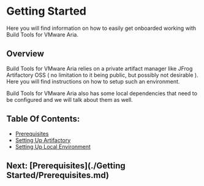 # Getting Started
Here you will find information on how to easily get onboarded working with Build Tools for VMware Aria.

## Overview
Build Tools for VMware Aria relies on a private artifact manager like JFrog Artifactory OSS ( no limitation to it being public,
but possibly not desirable ). Here you will find instructions on how to setup such an environment. 

Build Tools for VMware Aria also has some local dependencies that need to be configured and we will talk about them as well.

## Table Of Contents:
- [Prerequisites](./Getting%20Started/Prerequisites.md)
- [Setting Up Artifactory](./Getting%20Started/Setting%20Up%20Artifactory.md)
- [Setting Up Local Environment](./Getting%20Started/Setting%20Up%20Local%20Environment.md)

## Next: [Prerequisites](./Getting Started/Prerequisites.md)
